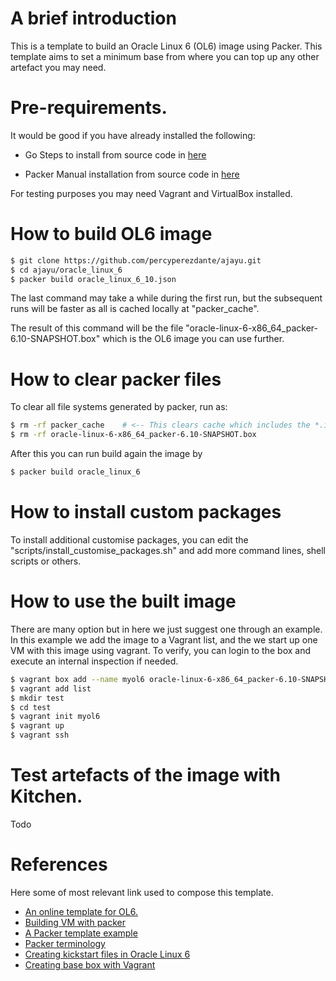 # A brief introduction

This is a template to build an Oracle Linux 6 (OL6) image using Packer. This template aims to set a minimum base from where you can top up any other artefact you may need.

# Pre-requirements.

It would be good if you have already installed the following:

- Go
  Steps to install from source code in [here](https://golang.org/doc/install/source)

- Packer
  Manual installation from source code in [here](https://github.com/hashicorp/packer/blob/master/.github/CONTRIBUTING.md#setting-up-go-to-work-on-packer)


For testing purposes you may need Vagrant and VirtualBox installed.

# How to build OL6 image

```bash
$ git clone https://github.com/percyperezdante/ajayu.git
$ cd ajayu/oracle_linux_6
$ packer build oracle_linux_6_10.json
```

The last command may take a while during the first run, but the subsequent runs will be faster as all is cached locally at "packer_cache". 

The result of this command will be the file "oracle-linux-6-x86_64_packer-6.10-SNAPSHOT.box" which is the OL6 image you can use further.

# How to clear packer files

To clear all file systems generated by packer, run as:

```bash
$ rm -rf packer_cache    # <-- This clears cache which includes the *.iso image
$ rm -rf oracle-linux-6-x86_64_packer-6.10-SNAPSHOT.box
```

After this you can run build again the image by

```bash
$ packer build oracle_linux_6
```


# How to install custom packages

To install additional customise packages, you can edit the "scripts/install_customise_packages.sh" and add more command lines, shell scripts or others. 

# How to use the built image

There are many option but in here we just suggest one through an example. In this example we add the image to a Vagrant list, and the we start up one VM with this image using vagrant. To verify, you can login to the box and execute an internal inspection if needed.

```bash
$ vagrant box add --name myol6 oracle-linux-6-x86_64_packer-6.10-SNAPSHOT.box
$ vagrant add list
$ mkdir test
$ cd test
$ vagrant init myol6
$ vagrant up
$ vagrant ssh
```

# Test artefacts of the image with Kitchen.
Todo


# References

Here some of most relevant link used to compose this template.

- [An online template for OL6.](https://github.com/developerbmw/packer-oracle-linux-6)
- [Building VM  with packer](https://www.gun.io/blog/building-vagrant-machines-with-packer)
- [A Packer template example](https://github.com/flomotlik/packer-example)
- [Packer terminology](https://packer.io/docs/basics/terminology.html#builders)
- [Creating kickstart files in Oracle Linux 6](https://docs.oracle.com/en/operating-systems/oracle-linux/6/install/ch03s01.html)
- [Creating base box with Vagrant](https://www.vagrantup.com/docs/boxes/base.html)

